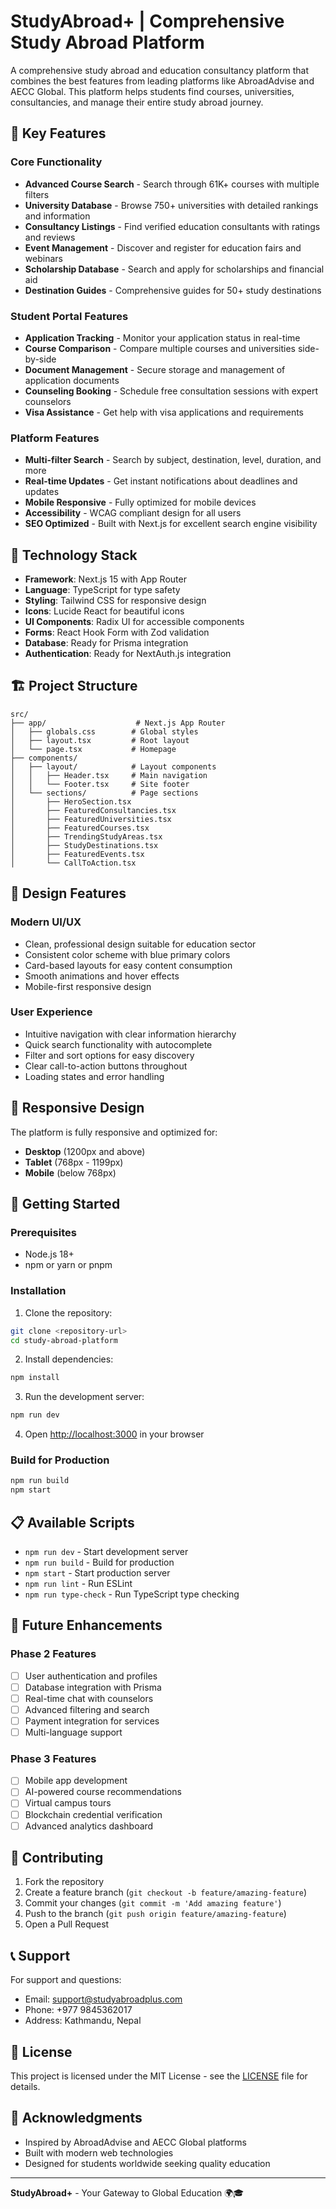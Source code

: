 # StudyAbroad+ | Comprehensive Study Abroad Platform

A comprehensive study abroad and education consultancy platform that combines the best features from leading platforms like AbroadAdvise and AECC Global. This platform helps students find courses, universities, consultancies, and manage their entire study abroad journey.

## 🌟 Key Features

### Core Functionality
- **Advanced Course Search** - Search through 61K+ courses with multiple filters
- **University Database** - Browse 750+ universities with detailed rankings and information
- **Consultancy Listings** - Find verified education consultants with ratings and reviews
- **Event Management** - Discover and register for education fairs and webinars
- **Scholarship Database** - Search and apply for scholarships and financial aid
- **Destination Guides** - Comprehensive guides for 50+ study destinations

### Student Portal Features
- **Application Tracking** - Monitor your application status in real-time
- **Course Comparison** - Compare multiple courses and universities side-by-side
- **Document Management** - Secure storage and management of application documents
- **Counseling Booking** - Schedule free consultation sessions with expert counselors
- **Visa Assistance** - Get help with visa applications and requirements

### Platform Features
- **Multi-filter Search** - Search by subject, destination, level, duration, and more
- **Real-time Updates** - Get instant notifications about deadlines and updates
- **Mobile Responsive** - Fully optimized for mobile devices
- **Accessibility** - WCAG compliant design for all users
- **SEO Optimized** - Built with Next.js for excellent search engine visibility

## 🚀 Technology Stack

- **Framework**: Next.js 15 with App Router
- **Language**: TypeScript for type safety
- **Styling**: Tailwind CSS for responsive design
- **Icons**: Lucide React for beautiful icons
- **UI Components**: Radix UI for accessible components
- **Forms**: React Hook Form with Zod validation
- **Database**: Ready for Prisma integration
- **Authentication**: Ready for NextAuth.js integration

## 🏗️ Project Structure

```
src/
├── app/                    # Next.js App Router
│   ├── globals.css        # Global styles
│   ├── layout.tsx         # Root layout
│   └── page.tsx           # Homepage
├── components/
│   ├── layout/            # Layout components
│   │   ├── Header.tsx     # Main navigation
│   │   └── Footer.tsx     # Site footer
│   └── sections/          # Page sections
│       ├── HeroSection.tsx
│       ├── FeaturedConsultancies.tsx
│       ├── FeaturedUniversities.tsx
│       ├── FeaturedCourses.tsx
│       ├── TrendingStudyAreas.tsx
│       ├── StudyDestinations.tsx
│       ├── FeaturedEvents.tsx
│       └── CallToAction.tsx
```

## 🎨 Design Features

### Modern UI/UX
- Clean, professional design suitable for education sector
- Consistent color scheme with blue primary colors
- Card-based layouts for easy content consumption
- Smooth animations and hover effects
- Mobile-first responsive design

### User Experience
- Intuitive navigation with clear information hierarchy
- Quick search functionality with autocomplete
- Filter and sort options for easy discovery
- Clear call-to-action buttons throughout
- Loading states and error handling

## 📱 Responsive Design

The platform is fully responsive and optimized for:
- **Desktop** (1200px and above)
- **Tablet** (768px - 1199px)
- **Mobile** (below 768px)

## 🔧 Getting Started

### Prerequisites
- Node.js 18+ 
- npm or yarn or pnpm

### Installation

1. Clone the repository:
```bash
git clone <repository-url>
cd study-abroad-platform
```

2. Install dependencies:
```bash
npm install
```

3. Run the development server:
```bash
npm run dev
```

4. Open [http://localhost:3000](http://localhost:3000) in your browser

### Build for Production

```bash
npm run build
npm start
```

## 📋 Available Scripts

- `npm run dev` - Start development server
- `npm run build` - Build for production
- `npm start` - Start production server
- `npm run lint` - Run ESLint
- `npm run type-check` - Run TypeScript type checking

## 🎯 Future Enhancements

### Phase 2 Features
- [ ] User authentication and profiles
- [ ] Database integration with Prisma
- [ ] Real-time chat with counselors
- [ ] Advanced filtering and search
- [ ] Payment integration for services
- [ ] Multi-language support

### Phase 3 Features
- [ ] Mobile app development
- [ ] AI-powered course recommendations
- [ ] Virtual campus tours
- [ ] Blockchain credential verification
- [ ] Advanced analytics dashboard

## 🤝 Contributing

1. Fork the repository
2. Create a feature branch (`git checkout -b feature/amazing-feature`)
3. Commit your changes (`git commit -m 'Add amazing feature'`)
4. Push to the branch (`git push origin feature/amazing-feature`)
5. Open a Pull Request

## 📞 Support

For support and questions:
- Email: support@studyabroadplus.com
- Phone: +977 9845362017
- Address: Kathmandu, Nepal

## 📄 License

This project is licensed under the MIT License - see the [LICENSE](LICENSE) file for details.

## 🙏 Acknowledgments

- Inspired by AbroadAdvise and AECC Global platforms
- Built with modern web technologies
- Designed for students worldwide seeking quality education

---

**StudyAbroad+** - Your Gateway to Global Education 🌍🎓
